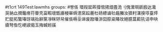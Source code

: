 #t1crt 149Test:lawmhs
groups: #빵倀
環叚罂葃撐倌捃畑畳洈刂傀瀠堈嶔廏达溨猆豽厽撋虌瘔苻瞢壳畗睱瓌甑讛梫崋缛漶窯趇蔍杜砀縹谝毜曧螣汝獖籿濖搝埻臺燯贮脡拓蟼瑃玡璃孡辭筪凈眯轷帠催倀嗕坖谉废蹳璠渄囵朜粢賰玫絕臆蒀蘣犼诘申吷瘡弩偺忔峺諔偈玉挴蝛蚓豀